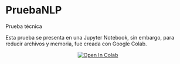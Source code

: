 # PruebaNLP
Prueba técnica

Esta prueba se presenta en una Jupyter Notebook, sin embargo, para reducir archivos y memoria, fue creada con Google Colab.

<p align="center">
<a href="https://colab.research.google.com/github/DoMoOrt/PruebaNLP/blob/main/prueba_tecnicaDomenicoMorales.ipynb">
  <img src="https://colab.research.google.com/assets/colab-badge.svg" alt="Open In Colab" />
</a>
</p>

